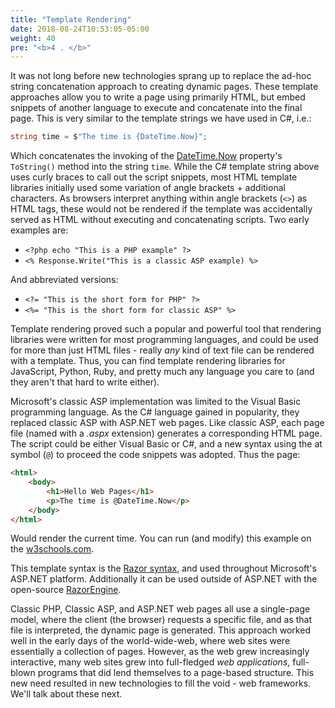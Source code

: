 ```yaml
---
title: "Template Rendering"
date: 2018-08-24T10:53:05-05:00
weight: 40
pre: "<b>4 . </b>"
---
```


It was not long before new technologies sprang up to replace the ad-hoc string concatenation approach to creating dynamic pages.  These template approaches allow you to write a page using primarily HTML, but embed snippets of another language to execute and concatenate into the final page.  This is very similar to the template strings we have used in C#, i.e.:

```csharp
string time = $"The time is {DateTime.Now}";
```

Which concatenates the invoking of the [DateTime.Now]() property's `ToString()` method into the string `time`.  While the C# template string above uses curly braces to call out the script snippets, most HTML template libraries initially used some variation of angle brackets + additional characters.  As browsers interpret anything within angle brackets (`<>`) as HTML tags, these would not be rendered if the template was accidentally served as HTML without executing and concatenating scripts.  Two early examples are:

* `<?php echo "This is a PHP example" ?>`
* `<% Response.Write("This is a classic ASP example) %>`

And abbreviated versions:

* `<?= "This is the short form for PHP" ?>`
* `<%= "This is the short form for classic ASP" %>`

Template rendering proved such a popular and powerful tool that rendering libraries were written for most programming languages, and could be used for more than just HTML files - really _any_ kind of text file can be rendered with a template.  Thus, you can find template rendering libraries for JavaScript, Python, Ruby, and pretty much any language you care to (and they aren't that hard to write either).  

Microsoft's classic ASP implementation was limited to the Visual Basic programming language.  As the C# language gained in popularity, they replaced classic ASP with ASP.NET web pages.  Like classic ASP, each page file (named with a _.aspx_ extension) generates a corresponding HTML page.  The script could be either Visual Basic or C#, and a new syntax using the at symbol (`@`) to proceed the code snippets was adopted.  Thus the page:

```aspx
<html>
    <body>
        <h1>Hello Web Pages</h1>
        <p>The time is @DateTime.Now</p>
    </body>
</html>
```

Would render the current time.  You can run (and modify) this example on the [w3schools.com](https://www.w3schools.com/asp/showfile_c.asp?filename=try_webpages_cs_001).  

This template syntax is the [Razor syntax](https://en.wikipedia.org/wiki/ASP.NET_Razor), and used throughout Microsoft's ASP.NET platform.  Additionally it can be used outside of ASP.NET with the open-source [RazorEngine](https://antaris.github.io/RazorEngine/).

Classic PHP, Classic ASP, and ASP.NET web pages all use a single-page model, where the client (the browser) requests a specific file, and as that file is interpreted, the dynamic page is generated.  This approach worked well in the early days of the world-wide-web, where web sites were essentially a collection of pages.  However, as the web grew increasingly interactive, many web sites grew into full-fledged _web applications_, full-blown programs that did lend themselves to a page-based structure.  This new need resulted in new technologies to fill the void - web frameworks.  We'll talk about these next.
